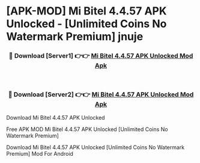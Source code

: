 # [APK-MOD] Mi Bitel 4.4.57 APK Unlocked - [Unlimited Coins No Watermark Premium] jnuje



<div align="center">
<h3>🔴 Download [Server1] 👉👉 <a href="https://momento.my/?title=Mi_Bitel_4.4.57_APK_Unlocked">Mi Bitel 4.4.57 APK Unlocked Mod Apk</a></h3><br>

<h3>🔴 Download [Server2] 👉👉 <a href="https://momento.my/?title=Mi_Bitel_4.4.57_APK_Unlocked">Mi Bitel 4.4.57 APK Unlocked Mod Apk</a></h3>
</div>



Download Mi Bitel 4.4.57 APK Unlocked 

Free APK MOD Mi Bitel 4.4.57 APK Unlocked [Unlimited Coins No Watermark Premium]

Download Mi Bitel 4.4.57 APK Unlocked [Unlimited Coins No Watermark Premium] Mod For Android
